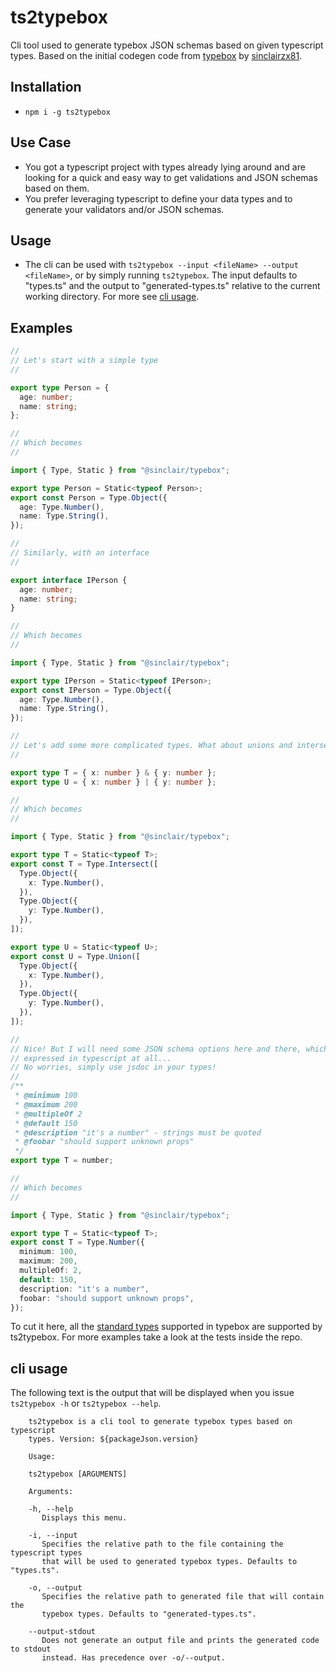 # ts2typebox

Cli tool used to generate typebox JSON schemas based on given typescript types.
Based on the initial codegen code from
[typebox](https://github.com/sinclairzx81/typebox) by
[sinclairzx81](https://github.com/sinclairzx81).

## Installation

- `npm i -g ts2typebox`

## Use Case

- You got a typescript project with types already lying around and are looking
  for a quick and easy way to get validations and JSON schemas based on them.
- You prefer leveraging typescript to define your data types and to generate
  your validators and/or JSON schemas.

## Usage

- The cli can be used with `ts2typebox --input <fileName> --output <fileName>`,
  or by simply running `ts2typebox`. The input defaults to "types.ts" and the
  output to "generated-types.ts" relative to the current working directory. For
  more see [cli usage](#cli-usage).

## Examples

```typescript
//
// Let's start with a simple type
//

export type Person = {
  age: number;
  name: string;
};

//
// Which becomes
//

import { Type, Static } from "@sinclair/typebox";

export type Person = Static<typeof Person>;
export const Person = Type.Object({
  age: Type.Number(),
  name: Type.String(),
});

//
// Similarly, with an interface
//

export interface IPerson {
  age: number;
  name: string;
}

//
// Which becomes
//

import { Type, Static } from "@sinclair/typebox";

export type IPerson = Static<typeof IPerson>;
export const IPerson = Type.Object({
  age: Type.Number(),
  name: Type.String(),
});

//
// Let's add some more complicated types. What about unions and intersections?
//

export type T = { x: number } & { y: number };
export type U = { x: number } | { y: number };

//
// Which becomes
//

import { Type, Static } from "@sinclair/typebox";

export type T = Static<typeof T>;
export const T = Type.Intersect([
  Type.Object({
    x: Type.Number(),
  }),
  Type.Object({
    y: Type.Number(),
  }),
]);

export type U = Static<typeof U>;
export const U = Type.Union([
  Type.Object({
    x: Type.Number(),
  }),
  Type.Object({
    y: Type.Number(),
  }),
]);

//
// Nice! But I will need some JSON schema options here and there, which can't be
// expressed in typescript at all...
// No worries, simply use jsdoc in your types!
//
/**
 * @minimum 100
 * @maximum 200
 * @multipleOf 2
 * @default 150
 * @description "it's a number" - strings must be quoted
 * @foobar "should support unknown props"
 */
export type T = number;

//
// Which becomes
//

import { Type, Static } from "@sinclair/typebox";

export type T = Static<typeof T>;
export const T = Type.Number({
  minimum: 100,
  maximum: 200,
  multipleOf: 2,
  default: 150,
  description: "it's a number",
  foobar: "should support unknown props",
});
```

To cut it here, all the [standard types](https://github.com/sinclairzx81/typebox#standard-types)
supported in typebox are supported by ts2typebox. For more examples take a
look at the tests inside the repo.

## cli usage

The following text is the output that will be displayed when you issue `ts2typebox -h` or
`ts2typebox --help`.

```
    ts2typebox is a cli tool to generate typebox types based on typescript
    types. Version: ${packageJson.version}

    Usage:

    ts2typebox [ARGUMENTS]

    Arguments:

    -h, --help
       Displays this menu.

    -i, --input
       Specifies the relative path to the file containing the typescript types
       that will be used to generated typebox types. Defaults to "types.ts".

    -o, --output
       Specifies the relative path to generated file that will contain the
       typebox types. Defaults to "generated-types.ts".

    --output-stdout
       Does not generate an output file and prints the generated code to stdout
       instead. Has precedence over -o/--output.
```
